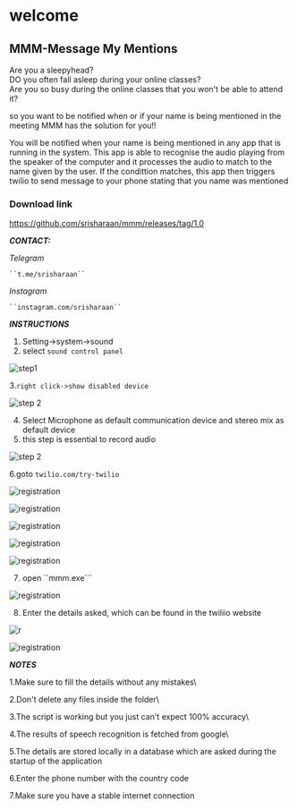 # welcome
## MMM-Message My Mentions 

Are you a sleepyhead?\
DO you often fall asleep during your online classes?\
Are you so busy during the online classes that you won't be able to attend it?


so you want to be notified when or if your name is being mentioned in the meeting
MMM has the solution for you!!

You will be notified when your name is being mentioned in any app that is running in the system.
This app is able to recognise the audio playing from the speaker of the computer and it processes the audio to match to the name given
by the user.
If the condittion matches, this app then triggers twilio to send message to your phone stating that you name was mentioned

### Download link
https://github.com/srisharaan/mmm/releases/tag/1.0



***CONTACT:***

  *Telegram*

    ``t.me/srisharaan``

   *Instagram*

    ``instagram.com/srisharaan``



***INSTRUCTIONS***

1. Setting->system->sound
2. select ``sound control panel``

![step1](screenshots/11.PNG)

3.``right click->show disabled device``

![step 2](screenshots/12.PNG)

4. Select Microphone as default communication device and stereo mix as default device
5. this step is essential to record audio 

![step 2](screenshots/13.PNG)



6.goto ``twilio.com/try-twilio``

![registration](screenshots/Inked2_LI.jpg)

![registration](screenshots/Inked3_LI.jpg)

![registration](screenshots/Inked4_LI.jpg)

![registration](screenshots/Inked5_LI.jpg)

![registration](screenshots/Inked6_LI.jpg)

7. open ``mmm.exe``` 

![registration](screenshots/7.PNG)

8. Enter the details asked, which can be found in the twiliio website

![r](screenshots/Inked8_LI.jpg)

![registration](screenshots/9.PNG)



***NOTES***

1.Make sure to fill the details without any mistakes\


2.Don't delete any files inside the folder\


3.The script is working but you just can't expect 100% accuracy\


4.The results of speech recognition is fetched from google\


5.The details are stored locally in a database which are asked during the startup of the application


6.Enter the phone number with the country code


7.Make sure you have a stable internet connection
